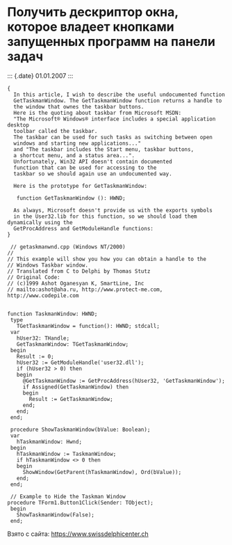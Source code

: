 Получить дескриптор окна, которое владеет кнопками запущенных программ на панели задач
======================================================================================

::: {.date}
01.01.2007
:::

    { 
      In this article, I wish to describe the useful undocumented function 
      GetTaskmanWindow. The GetTaskmanWindow function returns a handle to 
      the window that ownes the taskbar buttons. 
      Here is the quoting about taskbar from Microsoft MSDN: 
      "The Microsoft® Windows® interface includes a special application desktop 
      toolbar called the taskbar. 
      The taskbar can be used for such tasks as switching between open 
      windows and starting new applications..." 
      and "The taskbar includes the Start menu, taskbar buttons, 
      a shortcut menu, and a status area...". 
      Unfortunately, Win32 API doesn't contain documented 
      function that can be used for accessing to the 
      taskbar so we should again use an undocumented way. 
     
      Here is the prototype for GetTaskmanWindow: 
     
       function GetTaskmanWindow (): HWND; 
     
      As always, Microsoft doesn't provide us with the exports symbols 
      in the User32.lib for this function, so we should load them dynamically using the 
      GetProcAddress and GetModuleHandle functions: 
    }
     
     // getaskmanwnd.cpp (Windows NT/2000) 
    // 
    // This example will show you how you can obtain a handle to the 
    // Windows Taskbar window. 
    // Translated from C to Delphi by Thomas Stutz 
    // Original Code: 
    // (c)1999 Ashot Oganesyan K, SmartLine, Inc 
    // mailto:ashot@aha.ru, http://www.protect-me.com, http://www.codepile.com 
     
     
    function TaskmanWindow: HWND;
     type
       TGetTaskmanWindow = function(): HWND; stdcall;
     var
       hUser32: THandle;
       GetTaskmanWindow: TGetTaskmanWindow;
     begin
       Result := 0;
       hUser32 := GetModuleHandle('user32.dll');
       if (hUser32 > 0) then
       begin
         @GetTaskmanWindow := GetProcAddress(hUser32, 'GetTaskmanWindow');
         if Assigned(GetTaskmanWindow) then
         begin
           Result := GetTaskmanWindow;
         end;
       end;
     end;
     
     procedure ShowTaskmanWindow(bValue: Boolean);
     var
       hTaskmanWindow: Hwnd;
     begin
       hTaskmanWindow := TaskmanWindow;
       if hTaskmanWindow <> 0 then
       begin
         ShowWindow(GetParent(hTaskmanWindow), Ord(bValue));
       end;
     end;
     
     // Example to Hide the Taskman Window 
    procedure TForm1.Button1Click(Sender: TObject);
     begin
       ShowTaskmanWindow(False);
     end;
     

Взято с сайта: <https://www.swissdelphicenter.ch>
